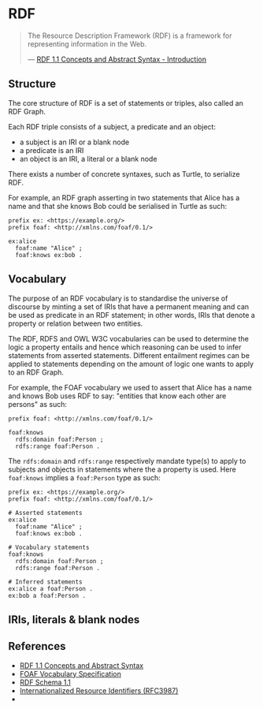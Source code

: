 # RDF

> The Resource Description Framework (RDF) is a framework for representing information in the Web.
>
> — [RDF 1.1 Concepts and Abstract Syntax - Introduction](https://www.w3.org/TR/rdf11-concepts/#section-Introduction)

## Structure

The core structure of RDF is a set of statements or triples, also called an RDF Graph.

Each RDF triple consists of a subject, a predicate and an object:
- a subject is an IRI or a blank node
- a predicate is an IRI
- an object is an IRI, a literal or a blank node

There exists a number of concrete syntaxes, such as Turtle, to serialize RDF.

For example, an RDF graph asserting in two statements that Alice has a name and that she knows Bob could be serialised in Turtle as such:

```turtle
prefix ex: <https://example.org/>
prefix foaf: <http://xmlns.com/foaf/0.1/>

ex:alice
  foaf:name "Alice" ;
  foaf:knows ex:bob .
```

## Vocabulary

The purpose of an RDF vocabulary is to standardise the universe of discourse by minting a set of IRIs that have a permanent meaning and can be used as predicate in an RDF statement; in other words, IRIs that denote a property or relation between two entities.

The RDF, RDFS and OWL W3C vocabularies can be used to determine the logic a property entails and hence which reasoning can be used to infer statements from asserted statements. Different entailment regimes can be applied to statements depending on the amount of logic one wants to apply to an RDF Graph.

For example, the FOAF vocabulary we used to assert that Alice has a name and knows Bob uses RDF to say: "entities that know each other are persons" as such:

```turtle
prefix foaf: <http://xmlns.com/foaf/0.1/>

foaf:knows
  rdfs:domain foaf:Person ;
  rdfs:range foaf:Person .
```

The `rdfs:domain` and `rdfs:range` respectively mandate type(s) to apply to subjects and objects in statements where the a property is used. Here `foaf:knows` implies a `foaf:Person` type as such:

```turtle
prefix ex: <https://example.org/>
prefix foaf: <http://xmlns.com/foaf/0.1/>

# Asserted statements
ex:alice
  foaf:name "Alice" ;
  foaf:knows ex:bob .

# Vocabulary statements
foaf:knows
  rdfs:domain foaf:Person ;
  rdfs:range foaf:Person .

# Inferred statements
ex:alice a foaf:Person .
ex:bob a foaf:Person .
```

## IRIs, literals & blank nodes



## References

- [RDF 1.1 Concepts and Abstract Syntax](https://www.w3.org/TR/rdf11-concepts/)
- [FOAF Vocabulary Specification](http://xmlns.com/foaf/spec/)
- [RDF Schema 1.1](https://www.w3.org/TR/rdf-schema/)
- [Internationalized Resource Identifiers (RFC3987)](https://www.ietf.org/rfc/rfc3987.html)
- []()
